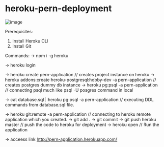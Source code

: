 # heroku-pern-deployment

![image](https://user-images.githubusercontent.com/51025228/143783514-94fab1ef-1e81-4586-b1ef-60229ccd59c9.png)

Prerequisites:
1. Install Heroku CLI
2. Install Git


Commands:
->  npm i -g heroku

->  heroku login

->  heroku create pern-application // creates project instance on heroku
->  heroku addons:create heroku-postgresql:hobby-dev -a pern-application // creates postgres dummy db instance 
->  heroku pg:psql -a pern-application // connecting psql much like psql -U posgres command in local

->  cat database.sql | heroku pg:psql -a pern-application // executing DDL commands from database.sql file.

->  heroku git:remote -a pern-application // connecting to heroku remote application which you created.
->  git add .
->  git commit
->  git push heroku master // push the code to heroku for deployment
->  heroku open // Run the application


-> acceess link http://pern-application.herokuapp.com/

